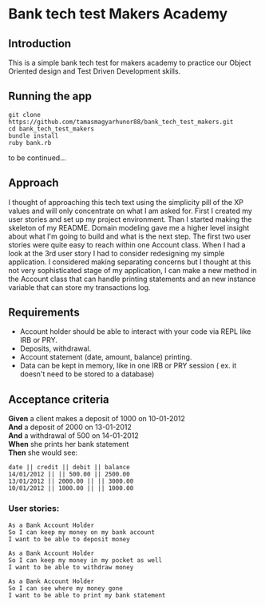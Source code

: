 # Bank tech test Makers Academy

## Introduction
This is a simple bank tech test for makers academy to practice our Object Oriented design and Test Driven Development skills.

## Running the app
```
git clone https://github.com/tamasmagyarhunor88/bank_tech_test_makers.git
cd bank_tech_test_makers
bundle install
ruby bank.rb
```

to be continued...

## Approach
I thought of approaching this tech text using the simplicity pill of the XP values and will only concentrate on what I am asked for. First I created my user stories and set up my project environment. Than I started making the skeleton of my README. Domain modeling gave me a higher level insight about what I'm going to build and what is the next step. The first two user stories were quite easy to reach within one Account class. When I had a look at the 3rd user story I had to consider redesigning my simple application. I considered making separating concerns but I thought at this not very sophisticated stage of my application, I can make a new method in the Account class that can handle printing statements and an new instance variable that can store my transactions log.

## Requirements

* Account holder should be able to interact with your code via REPL like IRB or PRY.
* Deposits, withdrawal.
* Account statement (date, amount, balance) printing.
* Data can be kept in memory, like in one IRB or PRY session ( ex. it doesn't need to be stored to a database)

## Acceptance criteria

**Given** a client makes a deposit of 1000 on 10-01-2012  
**And** a deposit of 2000 on 13-01-2012  
**And** a withdrawal of 500 on 14-01-2012  
**When** she prints her bank statement  
**Then** she would see:  

```
date || credit || debit || balance
14/01/2012 || || 500.00 || 2500.00
13/01/2012 || 2000.00 || || 3000.00
10/01/2012 || 1000.00 || || 1000.00
```



### User stories:

```
As a Bank Account Holder
So I can keep my money on my bank account
I want to be able to deposit money

As a Bank Account Holder
So I can keep my money in my pocket as well
I want to be able to withdraw money

As a Bank Account Holder
So I can see where my money gone
I want to be able to print my bank statement
```
